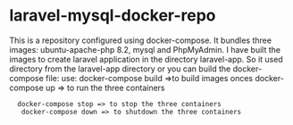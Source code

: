 # laravel-mysql-docker-repo
This is a repository configured using docker-compose.
It bundles three images: ubuntu-apache-php 8.2, mysql and PhpMyAdmin.
I have built the images to create laravel application in the directory laravel-app. 
So it  used directory from the laravel-app directory or you can build the docker-compose file:
use: docker-compose build   =>to build images onces
     docker-compose up => to run the three containers

      docker-compose stop => to stop the three containers
       docker-compose down => to shutdown the three containers
